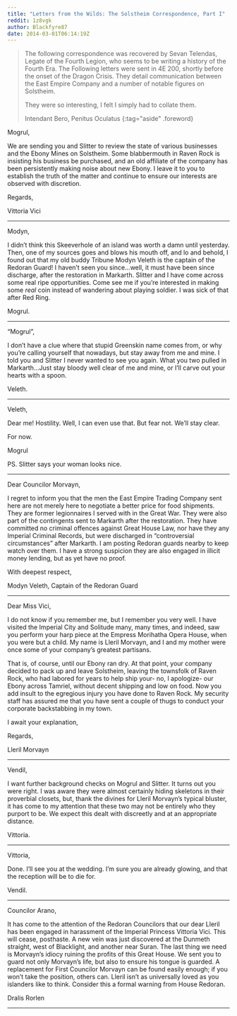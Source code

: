```yaml
---
title: "Letters from the Wilds: The Solstheim Correspondence, Part I"
reddit: 1z8vgk
author: Blackfyre87
date: 2014-03-01T06:14:19Z
---
```


> The following correspondence was recovered by Sevan Telendas, Legate of the
> Fourth Legion, who seems to be writing a history of the Fourth Era. The
> Following letters were sent in 4E 200, shortly before the onset of the Dragon
> Crisis. They detail communication between the East Empire Company and a number
> of notable figures on Solstheim.
>
> They were so interesting, I felt I simply had to collate them.
>
> Intendant Bero, Penitus Oculatus
{:tag="aside" .foreword}

Mogrul,

We are sending you and Slitter to review the state of various businesses and the
Ebony Mines on Solstheim. Some blabbermouth in Raven Rock is insisting his
business be purchased, and an old affiliate of the company has been persistently
making noise about new Ebony. I leave it to you to establish the truth of the
matter and continue to ensure our interests are observed with discretion.

Regards,

Vittoria Vici

---

Modyn,

I didn’t think this Skeeverhole of an island was worth a damn until yesterday.
Then, one of my sources goes and blows his mouth off, and lo and behold, I found
out that my old buddy Tribune Modyn Veleth is the captain of the Redoran Guard!
I haven’t seen you since…well, it must have been since discharge, after the
restoration in Markarth. Slitter and I have come across some real ripe
opportunities. Come see me if you’re interested in making some _real_ coin
instead of wandering about playing soldier. I was sick of that after Red Ring.

Mogrul.

---

“Mogrul”,

I don’t have a clue where that stupid Greenskin name comes from, or why you’re
calling yourself that nowadays, but stay away from me and mine. I told you and
Slitter I never wanted to see you again. What you two pulled in Markarth…Just
stay bloody well clear of me and mine, or I’ll carve out your hearts with a
spoon.

Veleth.

---

Veleth,

Dear me! Hostility. Well, I can even use that. But fear not. We’ll stay clear.

For now.

Mogrul

PS. Slitter says your woman looks nice.

---

Dear Councilor Morvayn,

I regret to inform you that the men the East Empire Trading Company sent here
are not merely here to negotiate a better price for food shipments. They are
former legionnaires I served with in the Great War. They were also part of the
contingents sent to Markarth after the restoration. They have committed no
criminal offences against Great House Law, nor have they any Imperial Criminal
Records, but were discharged in “controversial circumstances” after Markarth. I
am posting Redoran guards nearby to keep watch over them. I have a strong
suspicion they are also engaged in illicit money lending, but as yet have no
proof.

With deepest respect,

Modyn Veleth, Captain of the Redoran Guard

---

Dear Miss Vici,

I do not know if you remember me, but I remember you very well. I have visited
the Imperial City and Solitude many, many times, and indeed, saw you perform
your harp piece at the Empress Morihatha Opera House, when you were but a child.
My name is Lleril Morvayn, and I and my mother were once some of your company’s
greatest partisans.

That is, of course, until our Ebony ran dry. At that point, your company decided
to pack up and leave Solstheim, leaving the townsfolk of Raven Rock, who had
labored for years to help ship your- no, I apologize- our Ebony across Tamriel,
without decent shipping and low on food. Now you add insult to the egregious
injury you have done to Raven Rock. My security staff has assured me that you
have sent a couple of thugs to conduct your corporate backstabbing in my town.

I await your explanation,

Regards,

Lleril Morvayn

---

Vendil,

I want further background checks on Mogrul and Slitter. It turns out you were
right. I was aware they were almost certainly hiding skeletons in their
proverbial closets, but, thank the divines for Lleril Morvayn’s typical bluster,
it has come to my attention that these two may not be entirely who they purport
to be. We expect this dealt with discreetly and at an appropriate distance.

Vittoria.

---

Vittoria,

Done. I’ll see you at the wedding. I’m sure you are already glowing, and that
the reception will be to die for.

Vendil.

---

Councilor Arano,

It has come to the attention of the Redoran Councilors that our dear Lleril has
been engaged in harassment of the Imperial Princess Vittoria Vici. This will
cease, posthaste. A new vein was just discovered at the Dunmeth straight, west
of Blacklight, and another near Suran. The last thing we need is Morvayn’s
idiocy ruining the profits of this Great House. We sent you to guard not only
Morvayn’s life, but also to ensure his tongue is guarded. A replacement for
First Councilor Morvayn can be found easily enough; if you won’t take the
position, others can. Lleril isn’t as universally loved as you islanders like to
think. Consider this a formal warning from House Redoran.

Dralis Rorlen

---
